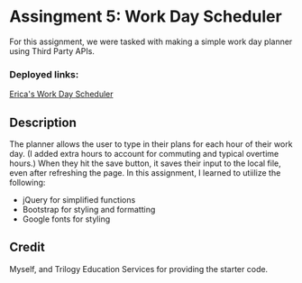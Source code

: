 #  Assingment 5:  Work Day Scheduler
For this assignment, we were tasked with making a simple work day planner using Third Party APIs.

### Deployed links:
[Erica's Work Day Scheduler](https://ericabreig.github.io/hw-5-scheduler/)

## Description
The planner allows the user to type in their plans for each hour of their work day.
(I added extra hours to account for commuting and typical overtime hours.)
When they hit the save button, it saves their input to the local file, even after refreshing the page.
In this assignment, I learned to utiilize the following:
- jQuery for simplified functions
- Bootstrap for styling and formatting
- Google fonts for styling


## Credit
Myself, and Trilogy Education Services for providing the starter code.